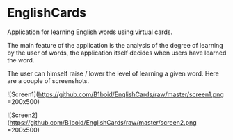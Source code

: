 # EnglishCards

Application for learning English words using virtual cards.

The main feature of the application is the analysis of the degree of learning by the user of words, the application itself decides when users have learned the word.

The user can himself raise / lower the level of learning a given word. Here are a couple of screenshots.

![Screen1](https://github.com/B1boid/EnglishCards/raw/master/screen1.png =200x500)

![Screen2](https://github.com/B1boid/EnglishCards/raw/master/screen2.png =200x500)
